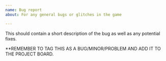 ```yaml
---
name: Bug report
about: For any general bugs or glitches in the game

---
```


This should contain a short description of the bug as well as any potential fixes.

**REMEMBER TO TAG THIS AS A BUG/MINOR/PROBLEM AND ADD IT TO THE PROJECT BOARD.
